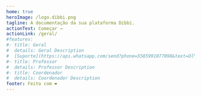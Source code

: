 ```yaml
---
home: true
heroImage: /logo.dibbi.png
tagline: A documentação da sua plataforma Dibbi.
actionText: Começar →
actionLink: /geral/
#features:
#- title: Geral
#  details: Geral Description
#  [Suporte](https://api.whatsapp.com/send?phone=5585991077098&text=Ol%C3%A1,%20estou%20vindo%20do%20site%20e%20gostaria%20de%20mais%20informa%C3%A7%C3%B5es%20sobre%20a%20Dibbi)
#- title: Professor
#  details: Professor Description
#- title: Coordenador
#  details: Coordenador Description
footer: Feito com ❤️
---
```

